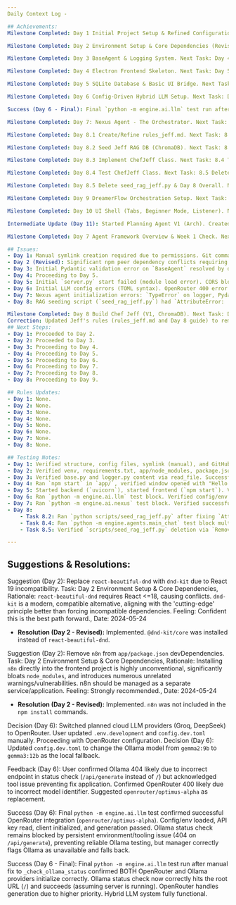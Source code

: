 ```yaml
---
Daily Context Log - 

## Achievements:
Milestone Completed: Day 1 Initial Project Setup & Refined Configuration. Next Task: Day 2 Environment Setup & Core Dependencies. Feeling: Foundation poured, blueprints look solid! Ready for tools. Date: 2024-05-24

Milestone Completed: Day 2 Environment Setup & Core Dependencies (Revised). Next Task: Day 3 BaseAgent & Logging System. Feeling: Finally resolved Day 2 dependency conflicts (DnD, ESLint). Ready to move forward definitively. Date: 2025-04-10

Milestone Completed: Day 3 BaseAgent & Logging System. Next Task: Day 4 Electron Frontend Skeleton. Feeling: Day 3 properly completed, tested, and approved. Rules adherence reinforced. Foundation feels solid. Date: 2025-04-10

Milestone Completed: Day 4 Electron Frontend Skeleton. Next Task: Day 5 SQLite Database & Basic UI Bridge. Feeling: Basic window is up! Seeing React render feels like progress. Ready for DB and bridge. Date: 2025-04-10

Milestone Completed: Day 5 SQLite Database & Basic UI Bridge. Next Task: Day 6 Config-Driven Hybrid LLM Setup. Feeling: Good progress, DB created and bridge works after fixing initial issues. Ready for core AI logic. Date: 2025-04-10

Milestone Completed: Day 6 Config-Driven Hybrid LLM Setup. Next Task: Day 7 Nexus Agent - The Orchestrator. Feeling: LLM system is operational! The manual fix for Ollama status check was necessary but successful. Ready for Nexus. Date: 2025-04-11

Success (Day 6 - Final): Final `python -m engine.ai.llm` test run after manual fix to `_check_ollama_status` confirmed BOTH OpenRouter and Ollama providers initialize correctly. Ollama status check now correctly hits the root URL (`/`) and succeeds (assuming server is running). OpenRouter handles generation due to higher priority. Hybrid LLM system fully functional.

Milestone Completed: Day 7: Nexus Agent - The Orchestrator. Next Task: Day 8 Build Chef Jeff (Main Chat Agent). Feeling: Satisfied after debugging Nexus init/LLM call issues. Ready for Jeff. Date: 2025-04-11

Milestone Completed: Day 8.1 Create/Refine rules_jeff.md. Next Task: 8.2 Seed Jeff RAG DB. Feeling: Confident Jeff's rules are well-defined now using Agent_Details.md. Date: 2025-04-11

Milestone Completed: Day 8.2 Seed Jeff RAG DB (ChromaDB). Next Task: 8.3 Implement Jeff Class. Feeling: Good progress, RAG DB seeded with ChromaDB after troubleshooting. Date: 2025-04-11

Milestone Completed: Day 8.3 Implement ChefJeff Class. Next Task: 8.4 Test Jeff Class. Feeling: Jeff class structure implemented, ready for testing. Date: 2025-04-11

Milestone Completed: Day 8.4 Test ChefJeff Class. Next Task: 8.5 Delete seed_rag_jeff.py. Feeling: Relieved! Jeff test passed after significant debugging: corrected BaseAgent `user_dir` validation (Optional[str]), fixed Pydantic field definition order/initialization for ChefJeff (`rules`, `llm`, RAG fields), aligned `step`/`run` signatures with BaseAgent, corrected `Memory.get_history` usage (removed `last_n`, fixed call in test block print), fixed `Message` instantiation (`role` vs `sender`), and corrected `LLM.generate` call format (message list vs prompt string). Test verified RAG init, rule loading, LLM call via OpenRouter, memory updates. Ready to clean up and move to Day 9. Date: 2025-04-11

Milestone Completed: Day 8.5 Delete seed_rag_jeff.py & Day 8 Overall. Next Task: Day 9.1 Define Bridge Requirements & Plan. Feeling: Day 8 complete. Jeff is functional, RAG seeded, code cleaned up. Ready to build the communication bridge for agent interaction. Date: 2025-04-11

Milestone Completed: Day 9 DreamerFlow Orchestration Setup. Next Task: Day 10 UI Shell: Tabs, Beginner Mode & Backend Listener. Feeling: Back on track! The conductor structure is in place. Date: 2024-07-28

Milestone Completed: Day 10 UI Shell (Tabs, Beginner Mode, Listener). Next Task: Day 11 Planning Agent V1 - "Arch" & Integration. Feeling: The Dreamer Desktop has its frame! Tabs work, listener is ready for backend signals. Resolved initial rendering bug. Date: [YYYY-MM-DD]

Intermediate Update (Day 11): Started Planning Agent V1 (Arch). Created and refined `rules_arch.md` using `Agent_Details.md`. Created `planning_agent.py` and populated with initial class structure from guide. Paused Task 2 implementation due to persistent linter errors in the dummy `except ImportError` block. Awaiting decision on how to proceed with linter errors. Date: [YYYY-MM-DD]

Milestone Completed: Day 7 Agent Framework Overview & Week 1 Check. Next Task: Day 11 Planning Agent V1 - "Arch" & Integration (Task 1: Create rules_arch.md). Feeling: Back on track after addressing Day 7 tasks, ready to proceed with Day 11. Date: [YYYY-MM-DD]

## Issues:
- Day 1: Manual symlink creation required due to permissions. Git commands needed step-by-step execution initially.
- Day 2 (Revised): Significant npm peer dependency conflicts requiring `--legacy-peer-deps`. Incompatibility of `eslint-config-airbnb` with ESLint v9.
- Day 3: Initial Pydantic validation error on `BaseAgent` resolved by declaring field. Minor PowerShell errors during testing related to `| cat` piping, but Python scripts executed successfully.
- Day 4: Proceeding to Day 5.
- Day 5: Initial `server.py` start failed (module load error). CORS blocked initial fetch. `dreamer.db` not created initially due to missing instantiation. Electron Security Warning logged for later.
- Day 6: Initial LLM config errors (TOML syntax). OpenRouter 400 error due to incorrect model name. Persistent Ollama status check failure (404) due to external environment/tooling issue requiring manual code fix in `_check_ollama_status` (using `/` instead of `/api/generate`).
- Day 7: Nexus agent initialization errors: `TypeError` on logger, Pydantic `ValueError` (missing `llm`), `ValidationError` (incorrect `super().__init__` order), `AttributeError` (invalid `AgentState`), `TypeError` (LLM `generate` args).
- Day 8: RAG seeding script (`seed_rag_jeff.py`) had `AttributeError: 'Client' object has no attribute 'persist'`. ChefJeff testing (`main_chat.py` test block) involved multiple errors: Pydantic `ValidationError` (`user_dir` type `str` vs `Optional[str]`), Pydantic `ValueError` (field assignment order for `rules`, `llm`, etc.), `BaseAgent` signature mismatches (`step`, `run`), `AttributeError` (`Memory.get_formatted_history`), `TypeError` (`Memory.get_history` kwargs), `AttributeError` (`ChefJeff` missing `llm`), Pydantic `ValidationError` (`Message` missing `role`), final `AttributeError` in test block print statement (`get_formatted_history`).

Milestone Completed: Day 8 Build Chef Jeff (V1, ChromaDB). Next Task: Day 9 Agent Communication Bridge. Feeling: Jeff is fully functional, RAG/Rules/LLM all integrated, test block passes. Ready for agent-to-agent comms. Date: 2025-04-11
Correction: Updated Jeff's rules (rules_jeff.md and Day 8 guide) to remove all references to ragstack and clarify ChromaDB/embedding model usage. All documentation and code are now consistent. Date: 2025-04-11
## Next Steps:
- Day 1: Proceeded to Day 2.
- Day 2: Proceeded to Day 3.
- Day 3: Proceeding to Day 4.
- Day 4: Proceeding to Day 5.
- Day 5: Proceeding to Day 6.
- Day 6: Proceeding to Day 7.
- Day 7: Proceeding to Day 8.
- Day 8: Proceeding to Day 9.

## Rules Updates:
- Day 1: None.
- Day 2: None.
- Day 3: None.
- Day 4: None.
- Day 5: None.
- Day 6: None.
- Day 7: None.
- Day 8: None.

## Testing Notes:
- Day 1: Verified structure, config files, symlink (manual), and GitHub commit.
- Day 2: Verified venv, requirements.txt, app/node_modules, package.json/lock, eslint.config.mjs. Confirmed n8n exclusion. Manual Git commit needed due to earlier failed installs.
- Day 3: Verified base.py and logger.py content via read_file. Successfully executed `python -m engine.core.logger` and `python -m engine.agents.base` test blocks.
- Day 4: Ran `npm start` in `app/`, verified window opened with "Hello from DreamerAI!" message. Checked DevTools console for preload message and errors (none found). Closed app.
- Day 5: Started backend (`uvicorn`), started frontend (`npm start`). Verified backend connection message in UI and DevTools console. Verified `dreamer.db` file creation. Stopped both processes.
- Day 6: Ran `python -m engine.ai.llm` test block. Verified config/env loading, API key detection, client initialization (OpenRouter). Ollama status initially failed (404), manually fixed `_check_ollama_status` in code and re-ran test block, confirming successful status check for Ollama and successful generation via OpenRouter.
- Day 7: Ran `python -m engine.ai.nexus` test block. Verified successful initialization and basic LLM call (via OpenRouter) after resolving multiple initialization/Pydantic/LLM call errors.
- Day 8:
    - Task 8.2: Ran `python scripts/seed_rag_jeff.py` after fixing `AttributeError`, verified successful seeding and `data/rag_dbs/rag_jeff` directory creation/population.
    - Task 8.4: Ran `python -m engine.agents.main_chat` test block multiple times. Verified RAG init, rule loading, successful LLM call (OpenRouter), memory updates, and final response print after resolving numerous Pydantic, signature, `AttributeError`, `TypeError`, and `Message` instantiation issues.
    - Task 8.5: Verified `scripts/seed_rag_jeff.py` deletion via `Remove-Item` success.

---
```


## Suggestions & Resolutions:

Suggestion (Day 2): Replace `react-beautiful-dnd` with `dnd-kit` due to React 19 incompatibility. Task: Day 2 Environment Setup & Core Dependencies, Rationale: `react-beautiful-dnd` requires React <=18, causing conflicts. `dnd-kit` is a modern, compatible alternative, aligning with the 'cutting-edge' principle better than forcing incompatible dependencies. Feeling: Confident this is the best path forward., Date: 2024-05-24
*   **Resolution (Day 2 - Revised):** Implemented. `@dnd-kit/core` was installed instead of `react-beautiful-dnd`.

Suggestion (Day 2): Remove `n8n` from `app/package.json` devDependencies. Task: Day 2 Environment Setup & Core Dependencies, Rationale: Installing `n8n` directly into the frontend project is highly unconventional, significantly bloats `node_modules`, and introduces numerous unrelated warnings/vulnerabilities. n8n should be managed as a separate service/application. Feeling: Strongly recommended., Date: 2024-05-24
*   **Resolution (Day 2 - Revised):** Implemented. `n8n` was not included in the `npm install` commands.

Decision (Day 6): Switched planned cloud LLM providers (Groq, DeepSeek) to OpenRouter. User updated `.env.development` and `config.dev.toml` manually. Proceeding with OpenRouter configuration.
Decision (Day 6): Updated `config.dev.toml` to change the Ollama model from `gemma2:9b` to `gemma3:12b` as the local fallback.

Feedback (Day 6): User confirmed Ollama 404 likely due to incorrect endpoint in status check (`/api/generate` instead of `/`) but acknowledged tool issue preventing fix application. Confirmed OpenRouter 400 likely due to incorrect model identifier. Suggested `openrouter/optimus-alpha` as replacement.

Success (Day 6): Final `python -m engine.ai.llm` test confirmed successful OpenRouter integration (`openrouter/optimus-alpha`). Config/env loaded, API key read, client initialized, and generation passed. Ollama status check remains blocked by persistent environment/tooling issue (404 on `/api/generate`), preventing reliable Ollama testing, but manager correctly flags Ollama as unavailable and falls back.

Success (Day 6 - Final): Final `python -m engine.ai.llm` test run after manual fix to `_check_ollama_status` confirmed BOTH OpenRouter and Ollama providers initialize correctly. Ollama status check now correctly hits the root URL (`/`) and succeeds (assuming server is running). OpenRouter handles generation due to higher priority. Hybrid LLM system fully functional.